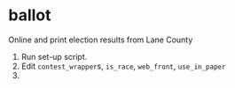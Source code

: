# ballot
Online and print election results from Lane County

1. Run set-up script.
1. Edit `contest_wrapper`s, `is_race`, `web_front`, `use_in_paper`
2. 
